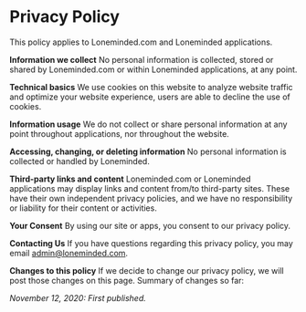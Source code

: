 # Privacy Policy
This policy applies to Loneminded.com and Loneminded applications.

**Information we collect**
No personal information is collected, stored or shared by Loneminded.com or within Loneminded applications, at any point.

**Technical basics**
We use cookies on this website to analyze website traffic and optimize your website experience, users are able to decline the use of cookies.

**Information usage**
We do not collect or share personal information at any point throughout applications, nor throughout the website.

**Accessing, changing, or deleting information**
No personal information is collected or handled by Loneminded.

**Third-party links and content**
Loneminded.com or Loneminded applications may display links and content from/to third-party sites. These have their own independent privacy policies, and we have no responsibility or liability for their content or activities.

**Your Consent**
By using our site or apps, you consent to our privacy policy.

**Contacting Us**
If you have questions regarding this privacy policy, you may email admin@loneminded.com.

**Changes to this policy**
If we decide to change our privacy policy, we will post those changes on this page. Summary of changes so far:

*November 12, 2020: First published.*
